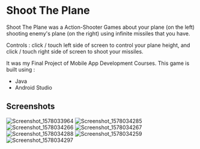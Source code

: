# Shoot The Plane

Shoot The Plane was a Action-Shooter Games about your plane (on the left) shooting enemy's plane (on the right) using infinite missiles that you have.

Controls : click / touch left side of screen to control your plane height, and click / touch right side of screen to shoot your missiles.

It was my Final Project of Mobile App Development Courses.
This game is built using :
- Java
- Android Studio

## Screenshots
![Screenshot_1578033964](https://user-images.githubusercontent.com/48901714/190986031-41b5d02c-111d-44a2-a063-652610c849b2.png)
![Screenshot_1578034285](https://user-images.githubusercontent.com/48901714/190986061-ba19d051-95da-48d4-8d14-809ce21e2dc8.png)
![Screenshot_1578034266](https://user-images.githubusercontent.com/48901714/190986073-3577c0cc-1f27-4765-89d7-7f932207f9bc.png)
![Screenshot_1578034267](https://user-images.githubusercontent.com/48901714/190986087-e18f86d2-9360-440e-acee-0db9042ab569.png)
![Screenshot_1578034288](https://user-images.githubusercontent.com/48901714/190986097-435d8daf-6b71-4b1f-beeb-73f949037be2.png)
![Screenshot_1578034259](https://user-images.githubusercontent.com/48901714/190986113-21b7a657-605a-49f9-b16e-ee27a6b7ab09.png)
![Screenshot_1578034297](https://user-images.githubusercontent.com/48901714/190986139-679c3853-7aef-4c4b-803b-a74366840f10.png)
